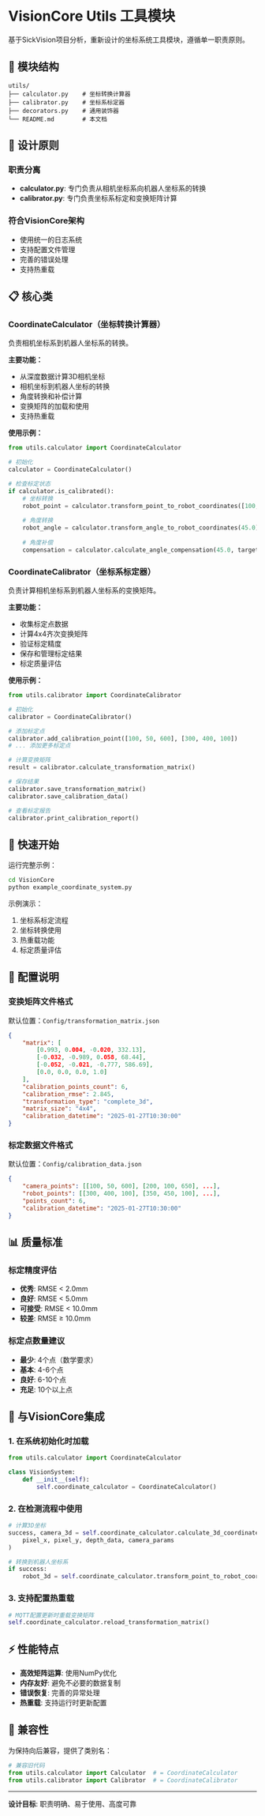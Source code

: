 # VisionCore Utils 工具模块

基于SickVision项目分析，重新设计的坐标系统工具模块，遵循单一职责原则。

## 📁 模块结构

```
utils/
├── calculator.py    # 坐标转换计算器
├── calibrator.py    # 坐标系标定器  
├── decorators.py    # 通用装饰器
└── README.md        # 本文档
```

## 🎯 设计原则

### 职责分离
- **calculator.py**: 专门负责从相机坐标系向机器人坐标系的转换
- **calibrator.py**: 专门负责坐标系标定和变换矩阵计算

### 符合VisionCore架构
- 使用统一的日志系统
- 支持配置文件管理
- 完善的错误处理
- 支持热重载

## 📋 核心类

### CoordinateCalculator（坐标转换计算器）

负责相机坐标系到机器人坐标系的转换。

**主要功能：**
- 从深度数据计算3D相机坐标
- 相机坐标到机器人坐标的转换
- 角度转换和补偿计算
- 变换矩阵的加载和使用
- 支持热重载

**使用示例：**
```python
from utils.calculator import CoordinateCalculator

# 初始化
calculator = CoordinateCalculator()

# 检查标定状态
if calculator.is_calibrated():
    # 坐标转换
    robot_point = calculator.transform_point_to_robot_coordinates([100, 50, 600])
    
    # 角度转换
    robot_angle = calculator.transform_angle_to_robot_coordinates(45.0)
    
    # 角度补偿
    compensation = calculator.calculate_angle_compensation(45.0, target_angle_deg=0.0)
```

### CoordinateCalibrator（坐标系标定器）

负责计算相机坐标系到机器人坐标系的变换矩阵。

**主要功能：**
- 收集标定点数据
- 计算4x4齐次变换矩阵
- 验证标定精度
- 保存和管理标定结果
- 标定质量评估

**使用示例：**
```python
from utils.calibrator import CoordinateCalibrator

# 初始化
calibrator = CoordinateCalibrator()

# 添加标定点
calibrator.add_calibration_point([100, 50, 600], [300, 400, 100])
# ... 添加更多标定点

# 计算变换矩阵
result = calibrator.calculate_transformation_matrix()

# 保存结果
calibrator.save_transformation_matrix()
calibrator.save_calibration_data()

# 查看标定报告
calibrator.print_calibration_report()
```

## 🚀 快速开始

运行完整示例：
```bash
cd VisionCore
python example_coordinate_system.py
```

示例演示：
1. 坐标系标定流程
2. 坐标转换使用
3. 热重载功能
4. 标定质量评估

## 🔧 配置说明

### 变换矩阵文件格式

默认位置：`Config/transformation_matrix.json`

```json
{
    "matrix": [
        [0.993, 0.004, -0.020, 332.13],
        [-0.032, -0.989, 0.058, 68.44], 
        [-0.052, -0.021, -0.777, 586.69],
        [0.0, 0.0, 0.0, 1.0]
    ],
    "calibration_points_count": 6,
    "calibration_rmse": 2.845,
    "transformation_type": "complete_3d",
    "matrix_size": "4x4",
    "calibration_datetime": "2025-01-27T10:30:00"
}
```

### 标定数据文件格式

默认位置：`Config/calibration_data.json`

```json
{
    "camera_points": [[100, 50, 600], [200, 100, 650], ...],
    "robot_points": [[300, 400, 100], [350, 450, 100], ...],
    "points_count": 6,
    "calibration_datetime": "2025-01-27T10:30:00"
}
```

## 📊 质量标准

### 标定精度评估
- **优秀**: RMSE < 2.0mm
- **良好**: RMSE < 5.0mm  
- **可接受**: RMSE < 10.0mm
- **较差**: RMSE ≥ 10.0mm

### 标定点数量建议
- **最少**: 4个点（数学要求）
- **基本**: 4-6个点
- **良好**: 6-10个点
- **充足**: 10个以上点

## 🔄 与VisionCore集成

### 1. 在系统初始化时加载
```python
from utils.calculator import CoordinateCalculator

class VisionSystem:
    def __init__(self):
        self.coordinate_calculator = CoordinateCalculator()
```

### 2. 在检测流程中使用
```python
# 计算3D坐标
success, camera_3d = self.coordinate_calculator.calculate_3d_coordinates_from_depth(
    pixel_x, pixel_y, depth_data, camera_params
)

# 转换到机器人坐标系
if success:
    robot_3d = self.coordinate_calculator.transform_point_to_robot_coordinates(camera_3d)
```

### 3. 支持配置热重载
```python
# MQTT配置更新时重载变换矩阵
self.coordinate_calculator.reload_transformation_matrix()
```

## ⚡ 性能特点

- **高效矩阵运算**: 使用NumPy优化
- **内存友好**: 避免不必要的数据复制
- **错误恢复**: 完善的异常处理
- **热重载**: 支持运行时更新配置

## 🔗 兼容性

为保持向后兼容，提供了类别名：
```python
# 兼容旧代码
from utils.calculator import Calculator  # = CoordinateCalculator
from utils.calibrator import Calibrator  # = CoordinateCalibrator
```

---

**设计目标**: 职责明确、易于使用、高度可靠 